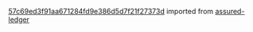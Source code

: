 [57c69ed3f91aa671284fd9e386d5d7f21f27373d](https://github.com/insolar/assured-ledger/commit/57c69ed3f91aa671284fd9e386d5d7f21f27373d) imported from [assured-ledger](https://github.com/insolar/assured-ledger)
